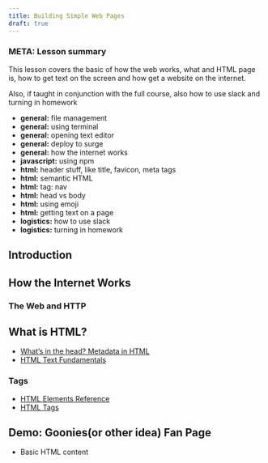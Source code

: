 ```yaml
---
title: Building Simple Web Pages
draft: true
---
```



### META: Lesson summary

This lesson covers the basic of how the web works, what and HTML page is,  how to get text on the screen and how get a website on the internet. 

Also, if taught in conjunction with the full course, also how to use slack and turning in homework


- **general:** file management
- **general:** using terminal
- **general:** opening text editor
- **general:** deploy to surge 
- **general:** how the internet works
- **javascript:** using npm
- **html:** header stuff, like title, favicon, meta tags
- **html:** semantic HTML
- **html:** tag: nav
- **html:** head vs body
- **html:** using emoji
- **html:** getting text on a page
- **logistics:** how to use slack
- **logistics:** turning in homework


## Introduction

## How the Internet Works

### The Web and HTTP

## What is HTML?

- [What’s in the head? Metadata in HTML](https://developer.mozilla.org/en-US/docs/Learn/HTML/Introduction_to_HTML/The_head_metadata_in_HTML)
- [HTML Text Fundamentals](https://developer.mozilla.org/en-US/docs/Learn/HTML/Introduction_to_HTML/HTML_text_fundamentals)

### Tags

- [HTML Elements Reference](https://developer.mozilla.org/en-US/docs/Web/HTML/Element)
- [HTML Tags](https://developer.mozilla.org/en-US/Learn/HTML/HTML_tags)

## Demo: Goonies(or other idea) Fan Page

 - Basic HTML content
